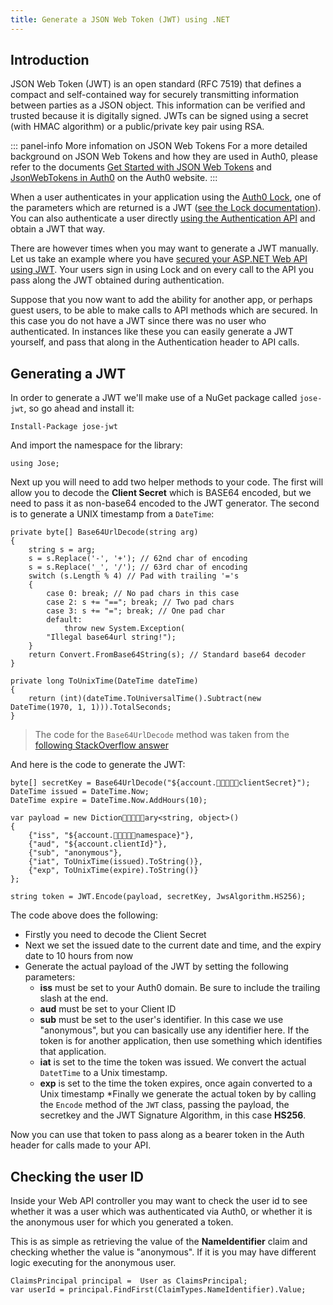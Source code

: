 ```yaml
---
title: Generate a JSON Web Token (JWT) using .NET
---
```


## Introduction 

JSON Web Token (JWT) is an open standard (RFC 7519) that defines a compact and self-contained way for securely transmitting information between parties as a JSON object. This information can be verified and trusted because it is digitally signed. JWTs can be signed using a secret (with HMAC algorithm) or a public/private key pair using RSA.

::: panel-info More infomation on JSON Web Tokens
For a more detailed background on JSON Web Tokens and how they are used in Auth0, please refer to the documents [Get Started with JSON Web Tokens](https://auth0.com/learn/json-web-tokens/) and [JsonWebTokens in Auth0](https://auth0.com/docs/jwt) on the Auth0 website.
:::

When a user authenticates in your application using the [Auth0 Lock](https://auth0.com/lock), one of the parameters which are returned is a JWT ([see the Lock documentation](https://auth0.com/docs/libraries/lock)). You can also authenticate a user directly [using the Authentication API](https://auth0.com/docs/auth-api#!#post--oauth-ro) and obtain a JWT that way.

There are however times when you may want to generate a JWT manually. Let us take an example where you have [secured your ASP.NET Web API using JWT](https://auth0.com/docs/quickstart/backend/webapi-owin/). Your users sign in using Lock and on every call to the API you pass along the JWT obtained during authentication.

Suppose that you now want to add the ability for another app, or perhaps guest users, to be able to make calls to API methods which are secured. In this case you do not have a JWT since there was no user who authenticated. In instances like these you can easily generate a JWT yourself, and pass that along in the Authentication header to API calls.	

## Generating a JWT

In order to generate a JWT we'll make use of a NuGet package called `jose-jwt`, so go ahead and install it:

```
Install-Package jose-jwt
```

And import the namespace for the library:

```
using Jose;
```

Next up you will need to add two helper methods to your code. The first will allow you to decode the **Client Secret** which is BASE64 encoded, but we need to pass it as non-base64 encoded to the JWT generator. The second is to generate a UNIX timestamp from a `DateTime`:

```
private byte[] Base64UrlDecode(string arg){    string s = arg;    s = s.Replace('-', '+'); // 62nd char of encoding    s = s.Replace('_', '/'); // 63rd char of encoding    switch (s.Length % 4) // Pad with trailing '='s    {        case 0: break; // No pad chars in this case        case 2: s += "=="; break; // Two pad chars        case 3: s += "="; break; // One pad char        default:            throw new System.Exception(        "Illegal base64url string!");    }    return Convert.FromBase64String(s); // Standard base64 decoder}private long ToUnixTime(DateTime dateTime){    return (int)(dateTime.ToUniversalTime().Subtract(new DateTime(1970, 1, 1))).TotalSeconds;}
```

> The code for the `Base64UrlDecode` method was taken from the [following StackOverflow answer](http://stackoverflow.com/a/33113820)

And here is the code to generate the JWT:

```
byte[] secretKey = Base64UrlDecode("${account.clientSecret}");DateTime issued = DateTime.Now;DateTime expire = DateTime.Now.AddHours(10);var payload = new Dictionary<string, object>(){    {"iss", "${account.namespace}"},    {"aud", "${account.clientId}"},    {"sub", "anonymous"},    {"iat", ToUnixTime(issued).ToString()},    {"exp", ToUnixTime(expire).ToString()}};            string token = JWT.Encode(payload, secretKey, JwsAlgorithm.HS256);```

The code above does the following:

* Firstly you need to decode the Client Secret
* Next we set the issued date to the current date and time, and the expiry date to 10 hours from now
* Generate the actual payload of the JWT by setting the following parameters:
	* **iss** must be set to your Auth0 domain. Be sure to include the trailing slash at the end.
	*  **aud** must be set to your Client ID
	*  **sub** must be set to the user's identifier. In this case we use "anonymous", but you can basically use any identifier here. If the token is for another application, then use something which identifies that application.
	* **iat** is set to the time the token was issued. We convert the actual `DatetTime` to a Unix timestamp.
	* **exp** is set to the time the token expires, once again converted to a Unix timestamp
*Finally we generate the actual token by by calling the `Encode` method of the `JWT` class, passing the payload, the secretkey and the JWT Signature Algorithm, in this case **HS256**.

Now you can use that token to pass along as a bearer token in the Auth header for calls made to your API.

## Checking the user ID

Inside your Web API controller you may want to check the user id to see whether it was a user which was authenticated via Auth0, or whether it is the anonymous user for which you generated a token.

This is as simple as retrieving the value of the **NameIdentifier** claim and checking whether the value is "anonymous". If it is you may have different logic executing for the anonymous user.

```
ClaimsPrincipal principal =  User as ClaimsPrincipal;var userId = principal.FindFirst(ClaimTypes.NameIdentifier).Value;```
